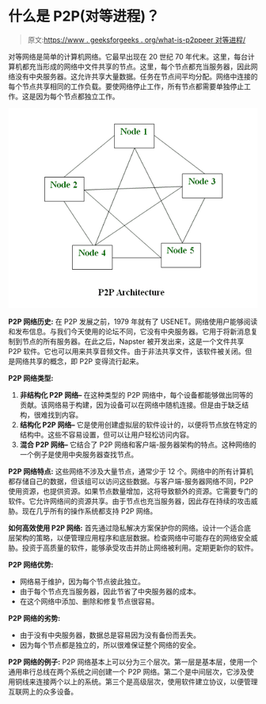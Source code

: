 # 什么是 P2P(对等进程)？

> 原文:[https://www . geeksforgeeks . org/what-is-p2ppeer 对等进程/](https://www.geeksforgeeks.org/what-is-p2ppeer-to-peer-process/)

对等网络是简单的计算机网络。它最早出现在 20 世纪 70 年代末。这里，每台计算机都充当形成的网络中文件共享的节点。这里，每个节点都充当服务器，因此网络没有中央服务器。这允许共享大量数据。任务在节点间平均分配。网络中连接的每个节点共享相同的工作负载。要使网络停止工作，所有节点都需要单独停止工作。这是因为每个节点都独立工作。

![](img/6af12e8bea462977f14fa0f430c68b54.png)

**P2P 网络历史:**
在 P2P 发展之前，1979 年就有了 USENET。网络使用户能够阅读和发布信息。与我们今天使用的论坛不同，它没有中央服务器。它用于将新消息复制到节点的所有服务器。在此之后，Napster 被开发出来，这是一个文件共享 P2P 软件。它也可以用来共享音频文件。由于非法共享文件，该软件被关闭。但是网络共享的概念，即 P2P 变得流行起来。

**P2P 网络类型:**

1.  **非结构化 P2P 网络–**
    在这种类型的 P2P 网络中，每个设备都能够做出同等的贡献。该网络易于构建，因为设备可以在网络中随机连接。但是由于缺乏结构，很难找到内容。
2.  **结构化 P2P 网络–**
    它是使用创建虚拟层的软件设计的，以便将节点放在特定的结构中。这些不容易设置，但可以让用户轻松访问内容。
3.  **混合 P2P 网络–**
    它结合了 P2P 网络和客户端-服务器架构的特点。这种网络的一个例子是使用中央服务器查找节点。

**P2P 网络特点:**
这些网络不涉及大量节点，通常少于 12 个。网络中的所有计算机都存储自己的数据，但该组可以访问这些数据。与客户端-服务器网络不同，P2P 使用资源，也提供资源。如果节点数量增加，这将导致额外的资源。它需要专门的软件。它允许网络间的资源共享。由于节点也充当服务器，因此存在持续的攻击威胁。现在几乎所有的操作系统都支持 P2P 网络。

**如何高效使用 P2P 网络:**
首先通过隐私解决方案保护你的网络。设计一个适合底层架构的策略，以便管理应用程序和底层数据。检查网络中可能存在的网络安全威胁。投资于高质量的软件，能够承受攻击并防止网络被利用。定期更新你的软件。

**P2P 网络优势:**

*   网络易于维护，因为每个节点彼此独立。
*   由于每个节点充当服务器，因此节省了中央服务器的成本。
*   在这个网络中添加、删除和修复节点很容易。

**P2P 网络的劣势:**

*   由于没有中央服务器，数据总是容易因为没有备份而丢失。
*   因为每个节点都是独立的，所以很难保证整个网络的安全。

**P2P 网络的例子:**
P2P 网络基本上可以分为三个层次。第一层是基本层，使用一个通用串行总线在两个系统之间创建一个 P2P 网络。第二个是中间层次，它涉及使用铜线来连接两个以上的系统。第三个是高级层次，使用软件建立协议，以便管理互联网上的众多设备。